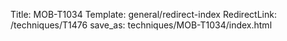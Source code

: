 Title: MOB-T1034
Template: general/redirect-index
RedirectLink: /techniques/T1476
save_as: techniques/MOB-T1034/index.html